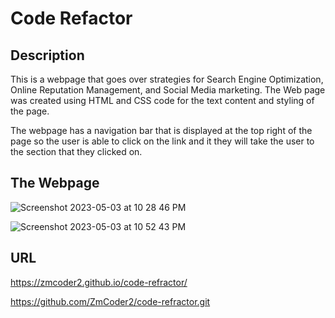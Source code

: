 # Code Refactor

## Description
This is a webpage that goes over strategies for Search Engine Optimization, Online Reputation Management, and Social Media marketing. The Web page was created using HTML and CSS code for the text content and styling of the page.

The webpage has a navigation bar that is displayed at the top right of the page so the user is able to click on the link and it they will take the user to the section that they clicked on.

## The Webpage
![Screenshot 2023-05-03 at 10 28 46 PM](https://user-images.githubusercontent.com/126508376/236098046-c329bd0e-aa0f-47c4-8126-1e681d3bef82.png)

![Screenshot 2023-05-03 at 10 52 43 PM](https://user-images.githubusercontent.com/126508376/236101760-1e0ce76d-dd5e-4e1f-8d3e-f3fb5cb093a8.png)


## URL

https://zmcoder2.github.io/code-refractor/

https://github.com/ZmCoder2/code-refractor.git
